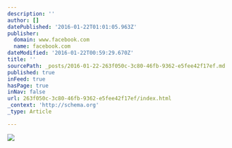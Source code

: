 ```yaml
---
description: ''
author: []
datePublished: '2016-01-22T01:01:05.963Z'
publisher:
  domain: www.facebook.com
  name: facebook.com
dateModified: '2016-01-22T00:59:29.670Z'
title: ''
sourcePath: _posts/2016-01-22-263f050c-3c80-46fb-9362-e5fee42f17ef.md
published: true
inFeed: true
hasPage: true
inNav: false
url: 263f050c-3c80-46fb-9362-e5fee42f17ef/index.html
_context: 'http://schema.org'
_type: Article

---
```

![](https://scontent-cdg2-1.xx.fbcdn.net/hphotos-xpt1/v/t1.0-9/12507142_1367902739892350_4571708666181459498_n.jpg?oh=11a66aa4e53e99d08cbc06e827d81374&oe=57370B69)
